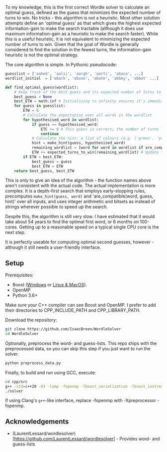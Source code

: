 To my knowledge, this is the first correct Wordle solver to calculate an optimal guess, defined as the guess that minimizes the expected number of turns to win. No tricks - this algorithm is not a heuristic. Most other solution attempts define an 'optimal guess' as that which gives the highest expected information-gain to make the search tractable (although it does use maximum information-gain as a heuristic to make the search faster). While this is a useful heuristic, it is not equivalent to minimizing the expected number of turns to win. Given that the goal of Wordle is generally considered to find the solution in the fewest turns, the information-gain heuristic is not the optimal strategy.

The core algorithm is simple. In Pythonic pseudocode:

```python
guesslist = ['aahed', 'aalii', 'aargh', 'aarti', 'abaca', ...]
wordlist_initial  = ['aback', 'abase', 'abate', 'abbey', 'abbot' ...]

def find_optimal_guess(wordlist):
    # Keep track of the best guess and its expected number of turns to win
    best_guess = None
    best_ETW = math.inf # Initializing to infinity ensures it's immediately replaced by the first guess
    for guess in guesslist:
        ETW = 0
        # Calculate the expectation over all words in the wordlist
        for hypothesised_word in wordlist:
            if guess == hypothesised_word:
                ETC += 0 # This guess is correct; the number of turns left to win is 0
                continue
            # Calculate the hint: a list of colours (e.g. ['green', 'yellow', 'gray, 'gray', 'yellow']
            hint = make_hint(guess, hypothesised_word)
            remaining_wordlist = [word for word in wordlist if are_compatible(word, guess, hint)] # Eliminate words that aren't compatible with the guess/hint
            ETW += expected_turns_to_win(remaining_wordlist) # Update the ETW
        if ETW < best_ETW:
            best_guess = guess
            best_ETW = ETW
    return best_guess, best_ETW
```
    
This is only to give an idea of the algorithm - the function names above aren't consistent with the actual code. The actual implementation is more complex. It is a depth-first search that employs early-stopping rules, precomputes `make_hint(guess, word)` and 'are_compatible(word, guess, hint)' over all inputs, and uses integer arithmetic and bitsets as instead of strings wherever possible to speed up the search.

Despite this, the algorithm is still very slow. I have estimated that it would take about 54 years to find the optimal first word, or 6 months on 100-cores. Getting up to a reasonable speed on a typical single CPU core is the next step.

It is perfectly useable for computing optimal second guesses, however - although it still needs a user-friendly interface.

## Setup

Prerequisites:
- Boost ([Windows](https://www.boost.org/doc/libs/1_79_0/more/getting_started/unix-variants.html) or [Linux & MacOS](https://www.boost.org/doc/libs/1_79_0/more/getting_started/unix-variants.html)).
- OpenMP
- Python 3.6+

Make sure your C++ compiler can see Boost and OpenMP. I prefer to add their directories to CPP_INCLUDE_PATH and CPP_LIBRARY_PATH.

Download the repository:
```bash
git clone https://github.com/IsaacBreen/WordleSolver
cd WordleSolver
```
Optionally, preprocess the word- and guess-lists. This repo ships with the preprocessed data, so you can skip this step if you just want to run the solver.

```bash
python preprocess_data.py
```
Finally, to build and run using GCC, execute:
```bash
cd cpp/src
g++ -std=c++20 -O3 -lomp -fopenmp -lboost_serialization -lboost_iostreams -fpermissive main.cpp -o solver
./solver
```

If using Clang\'s `g++`-like interface, replace -fopenmp with -Xpreprocessor -fopenmp.

## Acknowledgements

- (LaurentLessard/wordlesolver)[https://github.com/LaurentLessard/wordlesolver] - Provides word- and guess-lists